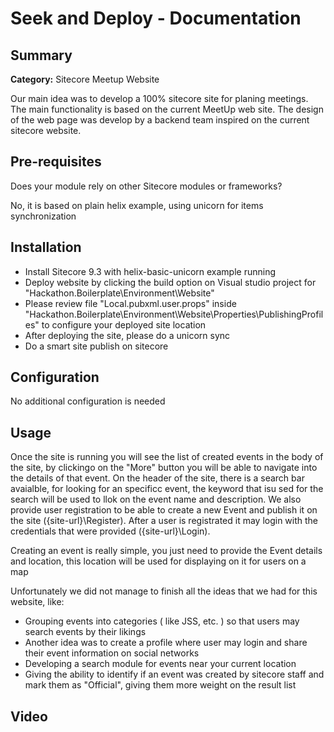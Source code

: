 # Seek and Deploy - Documentation

## Summary

**Category:** Sitecore Meetup Website 

Our main idea was to develop a 100% sitecore site for planing meetings. The main functionality is based on the current MeetUp web site. The design of the web page was develop by a backend team inspired on the current sitecore website.


## Pre-requisites

Does your module rely on other Sitecore modules or frameworks?

No, it is based on plain helix example, using unicorn for items synchronization


## Installation

-	Install Sitecore 9.3 with helix-basic-unicorn example running 
-	Deploy website by clicking the build option on Visual studio project for "Hackathon.Boilerplate\Environment\Website"
-   Please review file "Local.pubxml.user.props" inside "Hackathon.Boilerplate\Environment\Website\Properties\PublishingProfiles" to configure your deployed site location
-   After deploying the site, please do a unicorn sync
-   Do a smart site publish on sitecore


## Configuration

No additional configuration is needed

## Usage
Once the site is running you will see the list of created events in the body of the site, by clickingo on the "More" button you will be able to navigate into the details of that event.
On the header of the site, there is a search bar avaialble, for looking for an specificc event, the keyword that isu sed for the search will be used to llok on the event name and description.
We also provide user registration to be able to create a new Event and publish it on the site ({site-url}\Register).
After a user is registrated it may login with the credentials that were provided ({site-url}\Login).

Creating an event is really simple, you just need to provide the Event details and location, this location will be used for displaying on it for users on a map

Unfortunately we did not manage to finish all the ideas that we had for this website, like:

-	Grouping events into categories ( like JSS, etc. ) so that users may search events by their likings
-   Another idea was to create a profile where user may login and share their event information on social networks
-   Developing a search module for events near your current location
-   Giving the ability to identify if an event was created by sitecore staff and mark them as "Official", giving them more weight on the result list

## Video

